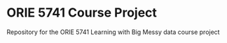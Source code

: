 # ORIE 5741 Course Project
Repository for the ORIE 5741 Learning with Big Messy data course project
